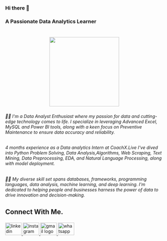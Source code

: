 ### Hi there 👋
<h3 align="left">A Passionate Data Analytics Learner</h3>

###

<br clear="both">

<div align="center">
  <img height="222" src="https://private-user-images.githubusercontent.com/109328924/300163682-d213c282-f07c-4722-a294-57b89612acd3.png?jwt=eyJhbGciOiJIUzI1NiIsInR5cCI6IkpXVCJ9.eyJpc3MiOiJnaXRodWIuY29tIiwiYXVkIjoicmF3LmdpdGh1YnVzZXJjb250ZW50LmNvbSIsImtleSI6ImtleTUiLCJleHAiOjE3MTAyNjQ1NTcsIm5iZiI6MTcxMDI2NDI1NywicGF0aCI6Ii8xMDkzMjg5MjQvMzAwMTYzNjgyLWQyMTNjMjgyLWYwN2MtNDcyMi1hMjk0LTU3Yjg5NjEyYWNkMy5wbmc_WC1BbXotQWxnb3JpdGhtPUFXUzQtSE1BQy1TSEEyNTYmWC1BbXotQ3JlZGVudGlhbD1BS0lBVkNPRFlMU0E1M1BRSzRaQSUyRjIwMjQwMzEyJTJGdXMtZWFzdC0xJTJGczMlMkZhd3M0X3JlcXVlc3QmWC1BbXotRGF0ZT0yMDI0MDMxMlQxNzI0MTdaJlgtQW16LUV4cGlyZXM9MzAwJlgtQW16LVNpZ25hdHVyZT1kNzMzM2QyOWRmNWE1MTU2Njc1ZmI2N2Q5OTdjOWJmMzkxNmM0YmYyNjIxODA2ZDIwM2RiY2JkNWEyMGUyM2FjJlgtQW16LVNpZ25lZEhlYWRlcnM9aG9zdCZhY3Rvcl9pZD0wJmtleV9pZD0wJnJlcG9faWQ9MCJ9.VjC3zzfRlXJzwArAVCoBWud52V0RpZFCwOOiFMv5YFQ"  />
</div>

###

<h6 align="left">🔹💼 I'm a Data Analyst Enthusiast where my passion for data and cutting-edge technology comes to life. I specialize in leveraging Advanced Excel, MySQL and Power BI tools, along with a keen focus on Preventive Maintenance to ensure data accuracy and reliability.</h6>

###

<h6 align="left">4 months experience as a Data analytics Intern at CoachX.Live I've dived into Python Problem Solving, Data Analysis,Algorithms, Web Scraping, Text Mining, Data Preprocessing, EDA, and Natural Language Processing, along with model deployment.</h6>

###

<h6 align="left">🔹👯 My diverse skill set spans databases, frameworks, programming languages, data analysis, machine learning, and deep learning. I'm dedicated to helping people and businesses harness the power of data to drive innovation and decision-making.</h6>

###

<h2 align="left">Connect With Me.</h2>

###

<div align="left">
  <a href="https://www.linkedin.com/in/pranay-daharwal0707" target="_blank">
    <img src="https://raw.githubusercontent.com/maurodesouza/profile-readme-generator/master/src/assets/icons/social/linkedin/default.svg" width="52" height="40" alt="linkedin logo"  />
  </a>
  <a href="https://www.instagram.com/daharwal_pranay/" target="_blank">
    <img src="https://raw.githubusercontent.com/maurodesouza/profile-readme-generator/master/src/assets/icons/social/instagram/default.svg" width="52" height="40" alt="instagram logo"  />
  </a>
  <a href="PRANAY.DAHARWAL100@GMAIL.COM " target="_blank">
    <img src="https://raw.githubusercontent.com/maurodesouza/profile-readme-generator/master/src/assets/icons/social/gmail/default.svg" width="52" height="40" alt="gmail logo"  />
  </a>
  <a href="https://api.whatsapp.com/send/?phone=%2B919752871128&text&type=phone_number&app_absent=0" target="_blank">
    <img src="https://raw.githubusercontent.com/maurodesouza/profile-readme-generator/master/src/assets/icons/social/whatsapp/default.svg" width="52" height="40" alt="whatsapp logo"  />
  </a>
</div>

###
